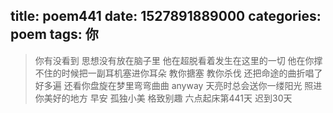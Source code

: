 title: poem441
date: 1527891889000
categories: poem
tags: 你
---
> 你有没看到
思想没有放在脑子里
他在超脱看着发生在这里的一切
他在你撑不住的时候把一副耳机塞进你耳朵
教你搪塞 教你杀伐 还把命途的曲折唱了好多遍
还看你盘旋在梦里弯弯曲曲
anyway 天亮时总会送你一缕阳光
照进你美好的地方
早安
孤独小美
格致别趣
六点起床第441天 迟到30天